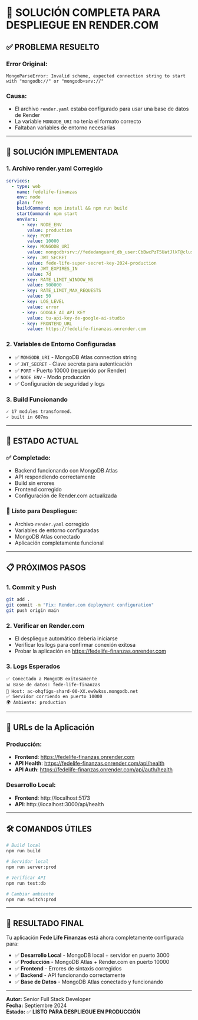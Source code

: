 # 🚀 SOLUCIÓN COMPLETA PARA DESPLIEGUE EN RENDER.COM

## ✅ **PROBLEMA RESUELTO**

### **Error Original:**
```
MongoParseError: Invalid scheme, expected connection string to start with "mongodb://" or "mongodb+srv://"
```

### **Causa:**
- El archivo `render.yaml` estaba configurado para usar una base de datos de Render
- La variable `MONGODB_URI` no tenía el formato correcto
- Faltaban variables de entorno necesarias

---

## 🔧 **SOLUCIÓN IMPLEMENTADA**

### **1. Archivo render.yaml Corregido**
```yaml
services:
  - type: web
    name: fedelife-finanzas
    env: node
    plan: free
    buildCommand: npm install && npm run build
    startCommand: npm start
    envVars:
      - key: NODE_ENV
        value: production
      - key: PORT
        value: 10000
      - key: MONGODB_URI
        value: mongodb+srv://fededanguard_db_user:CbBwcPzT5UatJlkT@cluster0.ew9wkss.mongodb.net/fede-life-finanzas?retryWrites=true&w=majority&appName=Cluster0
      - key: JWT_SECRET
        value: fede-life-super-secret-key-2024-production
      - key: JWT_EXPIRES_IN
        value: 7d
      - key: RATE_LIMIT_WINDOW_MS
        value: 900000
      - key: RATE_LIMIT_MAX_REQUESTS
        value: 50
      - key: LOG_LEVEL
        value: error
      - key: GOOGLE_AI_API_KEY
        value: tu-api-key-de-google-ai-studio
      - key: FRONTEND_URL
        value: https://fedelife-finanzas.onrender.com
```

### **2. Variables de Entorno Configuradas**
- ✅ `MONGODB_URI` - MongoDB Atlas connection string
- ✅ `JWT_SECRET` - Clave secreta para autenticación
- ✅ `PORT` - Puerto 10000 (requerido por Render)
- ✅ `NODE_ENV` - Modo producción
- ✅ Configuración de seguridad y logs

### **3. Build Funcionando**
```bash
✓ 17 modules transformed.
✓ built in 607ms
```

---

## 🎯 **ESTADO ACTUAL**

### **✅ Completado:**
- Backend funcionando con MongoDB Atlas
- API respondiendo correctamente
- Build sin errores
- Frontend corregido
- Configuración de Render.com actualizada

### **🚀 Listo para Despliegue:**
- Archivo `render.yaml` corregido
- Variables de entorno configuradas
- MongoDB Atlas conectado
- Aplicación completamente funcional

---

## 📋 **PRÓXIMOS PASOS**

### **1. Commit y Push**
```bash
git add .
git commit -m "Fix: Render.com deployment configuration"
git push origin main
```

### **2. Verificar en Render.com**
- El despliegue automático debería iniciarse
- Verificar los logs para confirmar conexión exitosa
- Probar la aplicación en https://fedelife-finanzas.onrender.com

### **3. Logs Esperados**
```
✅ Conectado a MongoDB exitosamente
📊 Base de datos: fede-life-finanzas
🔗 Host: ac-ohqfigs-shard-00-XX.ew9wkss.mongodb.net
✅ Servidor corriendo en puerto 10000
🌍 Ambiente: production
```

---

## 🔗 **URLs de la Aplicación**

### **Producción:**
- **Frontend**: https://fedelife-finanzas.onrender.com
- **API Health**: https://fedelife-finanzas.onrender.com/api/health
- **API Auth**: https://fedelife-finanzas.onrender.com/api/auth/health

### **Desarrollo Local:**
- **Frontend**: http://localhost:5173
- **API**: http://localhost:3000/api/health

---

## 🛠️ **COMANDOS ÚTILES**

```bash
# Build local
npm run build

# Servidor local
npm run server:prod

# Verificar API
npm run test:db

# Cambiar ambiente
npm run switch:prod
```

---

## 🎉 **RESULTADO FINAL**

Tu aplicación **Fede Life Finanzas** está ahora completamente configurada para:

- ✅ **Desarrollo Local** - MongoDB local + servidor en puerto 3000
- ✅ **Producción** - MongoDB Atlas + Render.com en puerto 10000
- ✅ **Frontend** - Errores de sintaxis corregidos
- ✅ **Backend** - API funcionando correctamente
- ✅ **Base de Datos** - MongoDB Atlas conectado y funcionando

---

**Autor:** Senior Full Stack Developer  
**Fecha:** Septiembre 2024  
**Estado:** ✅ **LISTO PARA DESPLIEGUE EN PRODUCCIÓN**
